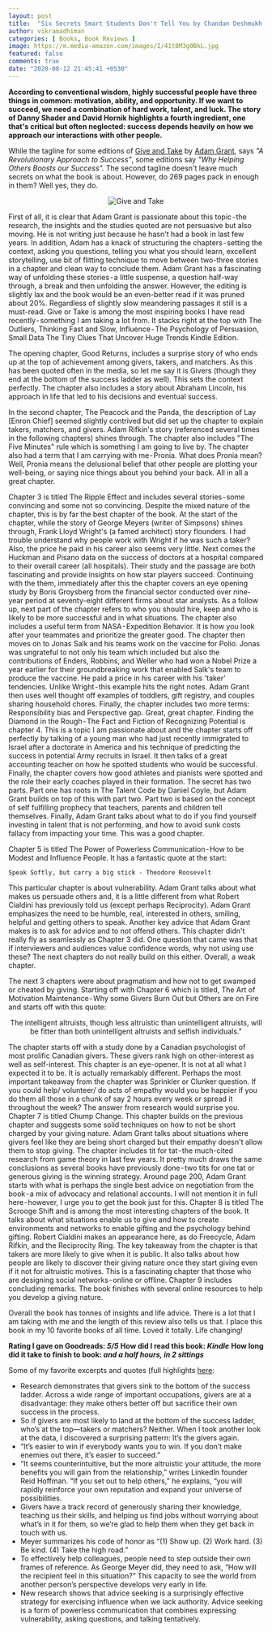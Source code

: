 ```yaml
---
layout: post
title:  "Six Secrets Smart Students Don't Tell You by Chandan Deshmukh | Book Review & Summary"
author: vikramadhiman
categories: [ Books, Book Reviews ]
image: https://m.media-amazon.com/images/I/41t8M3g0BkL.jpg
featured: false
comments: true
date: "2020-08-12 21:45:41 +0530"
---
```

<strong>According to conventional wisdom, highly successful people have three things in common: motivation, ability, and opportunity. If we want to succeed, we need a combination of hard work, talent, and luck. The story of Danny Shader and David Hornik highlights a fourth ingredient, one that's critical but often neglected: success depends heavily on how we approach our interactions with other people.</strong>

While the tagline for some editions of <a href="https://www.goodreads.com/book/show/16158498-give-and-take" title="Give and Take" alt = "Give and Take">Give and Take</a> by <a href="https://www.adamgrant.net/give-and-take" title="Adam Grant" alt="Adam Grant">Adam Grant</a>, says <em>"A Revolutionary Approach to Success"</em>, some editions say <em>"Why Helping Others Boosts our Success".</em> The second tagline doesn't leave much secrets on what the book is about. However, do 269 pages pack in enough in them? Well yes, they do.

<p align="center"><img src="https://m.media-amazon.com/images/I/41t8M3g0BkL.jpg" alt="Give and Take" title="Give and Take" /></p>

First of all, it is clear that Adam Grant is passionate about this topic - the research, the insights and the studies quoted are not persuasive but also moving. He is not writing just because he hasn't had a book in last few years. In addition, Adam has a knack of structuring the chapters - setting the context, asking you questions, telling you what you should learn, excellent storytelling, use bit of flitting technique to move between two-three stories in a chapter and clean way to conclude them. Adam Grant has a fascinating way of unfolding these stories - a little suspense, a question half-way through, a break and then unfolding the answer. However, the editing is slightly lax and the book would be an even-better read if it was pruned about 20%. Regardless of slightly slow meandering passages it still is a must-read. Give or Take is among the most inspiring books I have read recently - something I am taking a lot from. It stacks right at the top with The Outliers, Thinking Fast and Slow, Influence - The Psychology of Persuasion, Small Data The Tiny Clues That Uncover Huge Trends Kindle Edition.

The opening chapter, Good Returns, includes a surprise story of who ends up at the top of achievement among givers, takers, and matchers. As this has been quoted often in the media, so let me say it is Givers (though they end at the bottom of the success ladder as well). This sets the context perfectly. The chapter also includes a story about Abraham Lincoln, his approach in life that led to his decisions and eventual success.

In the second chapter, The Peacock and the Panda, the description of Lay [Enron Chief] seemed slightly contrived but did set up the chapter to explain takers, matchers, and givers. Adam Rifkin's story (referenced several times in the following chapters) shines through. The chapter also includes "The Five Minutes" rule which is something I am going to live by. The chapter also had a term that I am carrying with me - Pronia. What does Pronia mean? Well, Pronia means the delusional belief that other people are plotting your well-being, or saying nice things about you behind your back. All in all a great chapter.

Chapter 3 is titled The Ripple Effect and includes several stories - some convincing and some not so convincing. Despite the mixed nature of the chapter, this is by far the best chapter of the book. At the start of the chapter, while the story of George Meyers (writer of Simpsons) shines through, Frank Lloyd Wright's (a famed architect) story flounders. I had trouble understand why people work with Wright if he was such a taker? Also, the price he paid in his career also seems very little. Next comes the Huckman and Pisano data on the success of doctors at a hospital compared to their overall career (all hospitals). Their study and the passage are both fascinating and provide insights on how star players succeed. Continuing with the them, immediately after this the chapter covers an eye opening study by Boris Groysberg from the financial sector conducted over nine-year period at seventy-eight different firms about star analysts. As a follow up, next part of the chapter refers to who you should hire, keep and who is likely to be more successful and in what situations. The chapter also includes a useful term from NASA - Expedition Behavior. It is how you look after your teammates and prioritize the greater good. The chapter then moves on to Jonas Salk and his teams work on the vaccine for Polio. Jonas was ungrateful to not only his team which included but also the contributions of Enders, Robbins, and Weller who had won a Nobel Prize a year earlier for their groundbreaking work that enabled Salk's team to produce the vaccine. He paid a price in his career with his 'taker' tendencies. Unlike Wright - this example hits the right notes. Adam Grant then uses well thought off examples of toddlers, gift registry, and couples sharing household chores. Finally, the chapter includes two more terms: Responsibility bias and Perspective gap. Great, great chapter.
Finding the Diamond in the Rough - The Fact and Fiction of Recognizing Potential is chapter 4. This is a topic I am passionate about and the chapter starts off perfectly by talking of a young man who had just recently immigrated to Israel after a doctorate in America and his technique of predicting the success in potential Army recruits in Israel. It then talks of a great accounting teacher on how he spotted students who would be successful. Finally, the chapter covers how good athletes and pianists were spotted and the role their early coaches played in their formation. The secret has two parts. Part one has roots in The Talent Code by Daniel Coyle, but Adam Grant builds on top of this with part two. Part two is based on the concept of self fulfilling prophecy that teachers, parents and children tell themselves. Finally, Adam Grant talks about what to do if you find yourself investing in talent that is not performing, and how to avoid sunk costs fallacy from impacting your time. This was a good chapter.

Chapter 5 is titled The Power of Powerless Communication - How to be Modest and Influence People. It has a fantastic quote at the start:
```
Speak Softly, but carry a big stick - Theodore Roosevelt
```
This particular chapter is about vulnerability. Adam Grant talks about what makes us persuade others and, it is a little different from what Robert Cialdini has previously told us (except perhaps Reciprocity). Adam Grant emphasizes the need to be humble, real, interested in others, smiling, helpful and getting others to speak. Another key advice that Adam Grant makes is to ask for advice and to not offend others. This chapter didn't really fly as seamlessly as Chapter 3 did. One question that came was that if interviewers and audiences value confidence words, why not using use these? The next chapters do not really build on this either. Overall, a weak chapter.

The next 3 chapters were about pragmatism and how not to get swamped or cheated by giving. Starting off with Chapter 6 which is titled, The Art of Motivation Maintenance - Why some Givers Burn Out but Others are on Fire and starts off with this quote:

<p align="center">The intelligent altruists, though less altruistic than unintelligent altruists, will be fitter than both unintelligent altruists and selfish individuals."</p>

The chapter starts off with a study done by a Canadian psychologist of most prolific Canadian givers. These givers rank high on other-interest as well as self-interest. This chapter is an eye-opener. It is not at all what I expected it to be. It is actually remarkably different. Perhaps the most important takeaway from the chapter was Sprinkler or Clunker question. If you could help/ volunteer/ do acts of empathy would you be happier if you do them all those in a chunk of say 2 hours every week or spread it throughout the week? The answer from research would surprise you. Chapter 7 is titled Chump Change. This chapter builds on the previous chapter and suggests some solid techniques on how to not be short charged by your giving nature. Adam Grant talks about situations where givers feel like they are being short charged but their empathy doesn't allow them to stop giving. The chapter includes tit for tat - the much-cited research from game theory in last few years. It pretty much draws the same conclusions as several books have previously done - two tits for one tat or generous giving is the winning strategy. Around page 200, Adam Grant starts with what is perhaps the single best advice on negotiation from the book - a mix of advocacy and relational accounts. I will not mention it in full here - however, I urge you to get the book just for this. Chapter 8 is titled The Scrooge Shift and is among the most interesting chapters of the book. It talks about what situations enable us to give and how to create environments and networks to enable gifting and the psychology behind gifting. Robert Cialdini makes an appearance here, as do Freecycle, Adam Rifkin, and the Reciprocity Ring. The key takeaway from the chapter is that takers are more likely to give when it is public. It also talks about how people are likely to discover their giving nature once they start giving even if it not for altruistic motives. This is a fascinating chapter that those who are designing social networks - online or offline. Chapter 9 includes concluding remarks. The book finishes with several online resources to help you develop a giving nature.

Overall the book has tonnes of insights and life advice. There is a lot that I am taking with me and the length of this review also tells us that. I place this book in my 10 favorite books of all time. Loved it totally. Life changing!

<strong>Rating I gave on Goodreads: <em>5/5</em></strong>
<strong>How did I read this book: <em>Kindle</em></strong>
<strong>How long did it take to finish to book: <em> and a half hours, in 2 sittings</em></strong>
	
Some of my favorite excerpts and quotes (full highlights <a href="https://www.goodreads.com/notes/19184641-give-and-take/63027503-vikrama-dhiman?page=4&ref=bsop" alt="quotes from Give and Take" title="quotes from Give and Take">here</a>:
<ul>
	<li>Research demonstrates that givers sink to the bottom of the success ladder. Across a wide range of important occupations, givers are at a disadvantage: they make others better off but sacrifice their own success in the process.
</li>
	<li>So if givers are most likely to land at the bottom of the success ladder, who’s at the top—takers or matchers? Neither. When I took another look at the data, I discovered a surprising pattern: It’s the givers again.
</li>
	<li>“It’s easier to win if everybody wants you to win. If you don’t make enemies out there, it’s easier to succeed.”
</li>
	<li>“It seems counterintuitive, but the more altruistic your attitude, the more benefits you will gain from the relationship,” writes LinkedIn founder Reid Hoffman. “If you set out to help others,” he explains, “you will rapidly reinforce your own reputation and expand your universe of possibilities.
</li>
	<li>Givers have a track record of generously sharing their knowledge, teaching us their skills, and helping us find jobs without worrying about what’s in it for them, so we’re glad to help them when they get back in touch with us.
</li>
	<li>Meyer summarizes his code of honor as “(1) Show up. (2) Work hard. (3) Be kind. (4) Take the high road.”
</li>
	<li>To effectively help colleagues, people need to step outside their own frames of reference. As George Meyer did, they need to ask, “How will the recipient feel in this situation?” This capacity to see the world from another person’s perspective develops very early in life.
</li>
<li>New research shows that advice seeking is a surprisingly effective strategy for exercising influence when we lack authority. Advice seeking is a form of powerless communication that combines expressing vulnerability, asking questions, and talking tentatively.
</li>

</ul>

